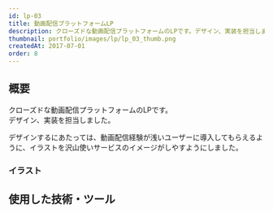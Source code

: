 ```yaml
---
id: lp-03
title: 動画配信プラットフォームLP
description: クローズドな動画配信プラットフォームのLPです。デザイン、実装を担当しました。  
thumbnail: portfolio/images/lp/lp_03_thumb.png
createdAt: 2017-07-01
order: 8
---
```


## 概要
クローズドな動画配信プラットフォームのLPです。  
デザイン、実装を担当しました。

デザインするにあたっては、動画配信経験が浅いユーザーに導入してもらえるように、イラストを沢山使いサービスのイメージがしやすようにしました。


<dynamic-image path="portfolio/images/lp/lp_03.jpg" alt="LPO画面イメージ" ></dynamic-image>

### イラスト
<dynamic-image path="portfolio/images/lp/lp_03_1.png" alt="LPO画面イメージ" ></dynamic-image>
<dynamic-image path="portfolio/images/lp/lp_03_2.png" alt="LPO画面イメージ" ></dynamic-image>
<dynamic-image path="portfolio/images/lp/lp_03_3.png" alt="LPO画面イメージ" ></dynamic-image>
<dynamic-image path="portfolio/images/lp/lp_03_4.png" alt="LPO画面イメージ" ></dynamic-image>

## 使用した技術・ツール
<skill :items="['NuxtJS','AWS S3','AWS CloudFront','illustrator','Photoshop']"></skill>
